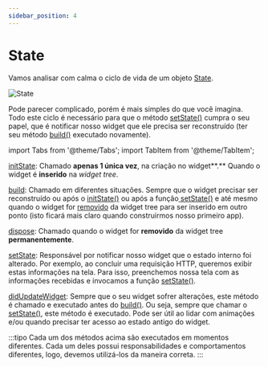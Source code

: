```yaml
---
sidebar_position: 4
---
```


# State

Vamos analisar com calma o ciclo de vida de um objeto [State](https://api.flutter.dev/flutter/widgets/State-class.html).

![State](/img/state.png)

Pode parecer complicado, porém é mais simples do que você imagina. Todo este ciclo é necessário para que o método [setState()](https://api.flutter.dev/flutter/widgets/State/setState.html) cumpra o seu papel, que é notificar nosso widget que ele precisa ser reconstruído (ter seu método [build()](https://api.flutter.dev/flutter/widgets/State/build.html) executado novamente).

import Tabs from '@theme/Tabs';
import TabItem from '@theme/TabItem';

<Tabs>
<TabItem value="initState" label="initState" default>

[initState](https://api.flutter.dev/flutter/widgets/State/initState.html): Chamado **apenas 1 única vez**, na criação no widget**.** Quando o widget é **inserido** na _widget tree_.

</TabItem>
<TabItem value="build" label="build">

[build](https://api.flutter.dev/flutter/widgets/State/build.html): Chamado em diferentes situações. Sempre que o widget precisar ser reconstruído ou após o [initState()](https://api.flutter.dev/flutter/widgets/State/initState.html) ou após a função[ setState()](https://api.flutter.dev/flutter/widgets/State/setState.html) e até mesmo quando o widget for [removido](https://api.flutter.dev/flutter/widgets/State/deactivate.html) da widget tree para ser inserido em outro ponto (isto ficará mais claro quando construirmos nosso primeiro app).

</TabItem>
<TabItem value="dispose" label="dispose">

[dispose](https://api.flutter.dev/flutter/widgets/State/dispose.html): Chamado quando o widget for **removido** da widget tree **permanentemente**.

</TabItem>
<TabItem value="setState" label="setState">

[setState](https://api.flutter.dev/flutter/widgets/State/setState.html): Responsável por notificar nosso widget que o estado interno foi alterado. Por exemplo, ao concluir uma requisição HTTP, queremos exibir estas informações na tela. Para isso, preenchemos nossa tela com as informações recebidas e invocamos a função [setState()](https://api.flutter.dev/flutter/widgets/State/setState.html).

</TabItem>
<TabItem value="didUpdateWidget" label="didUpdateWidget">

[didUpdateWidget](https://api.flutter.dev/flutter/widgets/State/didUpdateWidget.html): Sempre que o seu widget sofrer alterações, este método é chamado e executado antes do [build()](https://api.flutter.dev/flutter/widgets/State/build.html). Ou seja, sempre que chamar o [setState()](https://api.flutter.dev/flutter/widgets/State/setState.html), este método é executado. Pode ser útil ao lidar com animações e/ou quando precisar ter acesso ao estado antigo do widget.

</TabItem>
</Tabs>

:::tipo 
Cada um dos métodos acima são executados em momentos diferentes. Cada um deles possui responsabilidades e comportamentos diferentes, logo, devemos utilizá-los da maneira correta.
:::
